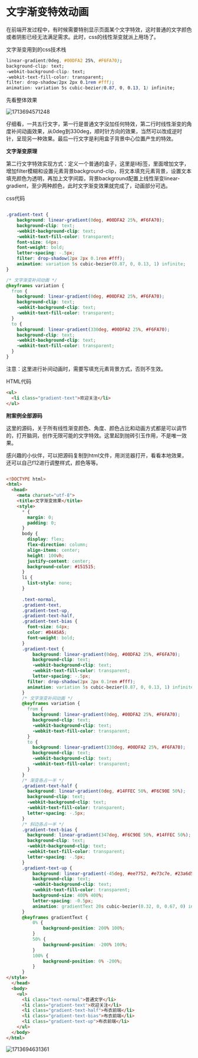 # 文字渐变特效动画

在前端开发过程中，有时候需要特别显示页面某个文字特效，这时普通的文字颜色或者阴影已经无法满足需求。此时，css的线性渐变就派上用场了。

文字渐变用到的css技术栈

```css
linear-gradient(0deg, #00DFA2 25%, #F6FA70);
background-clip: text;
-webkit-background-clip: text;
-webkit-text-fill-color: transparent;
filter: drop-shadow(2px 2px 0.1rem #fff);
animation: variation 5s cubic-bezier(0.87, 0, 0.13, 1) infinite;
```

先看整体效果

![1713694571248](C:\Users\Administrator\AppData\Roaming\Typora\typora-user-images\1713694571248.png)

仔细看，一共五行文字，第一行是普通文字没加任何特效，第二行时线性渐变的角度补间动画效果，从0deg到330deg，顺时针方向的效果，当然可以改成逆时针，呈现另一种效果。最后一行文字是利用盒子背景中心位置产生的特效。

**文字渐变原理**

第二行文字特效实现方式：定义一个普通的盒子，这里是li标签，里面增加文字，增加filter模糊和设置元素背景background-clip，将文本填充元素背景，设置文本填充颜色为透明，再加上文字间距，背景background配置上线性渐变linear-gradient，至少两种颜色，此时文字渐变效果就完成了，动画部分可选。

css代码

```css

.gradient-text {
    background: linear-gradient(0deg, #00DFA2 25%, #F6FA70);
    background-clip: text;
    -webkit-background-clip: text;
    -webkit-text-fill-color: transparent;
    font-size: 64px;
    font-weight: bold;
    letter-spacing: -.5px;
    filter: drop-shadow(2px 2px 0.1rem #fff);
    animation: variation 5s cubic-bezier(0.87, 0, 0.13, 1) infinite;
}

/* 文字渐变补间动画 */
@keyframes variation {
  from {
    background: linear-gradient(0deg, #00DFA2 25%, #F6FA70);
    background-clip: text;
    -webkit-background-clip: text;
    -webkit-text-fill-color: transparent;
  }
  to {
    background: linear-gradient(330deg, #00DFA2 25%, #F6FA70);
    background-clip: text;
    -webkit-background-clip: text;
    -webkit-text-fill-color: transparent;
  }
}
```

注意：这里进行补间动画时，需要写填充元素背景方式，否则不生效。

HTML代码

```html
<ul>
  <li class="gradient-text">欢迎关注</li>
</ul>
```

**附案例全部源码**

这里的源码，关于所有线性渐变颜色、角度、颜色占比和动画方式都是可以调节的，打开脑洞，创作无限可能的文字特效。这里起到抛砖引玉作用，不是唯一效果。

感兴趣的小伙伴，可以把源码复制到html文件，用浏览器打开，看看本地效果，还可以自己f12进行调整样式，颜色等等。

```html

<!DOCTYPE html>
<html>
  <head>
    <meta charset="utf-8">
    <title>文字渐变效果</title>
    <style>
      * {
        margin: 0;
        padding: 0;
      }
      body {
        display: flex;
        flex-direction: column;
        align-items: center;
        height: 100vh;
        justify-content: center;
        background-color: #151515;
      }
      li {
        list-style: none;
      }
      
      .text-normal, 
      .gradient-text,
      .gradient-text-up,
      .gradient-text-half,
      .gradient-text-bias {
        font-size: 64px;
        color: #B4A5A5;
        font-weight: bold;
      }
      .gradient-text {
          background: linear-gradient(0deg, #00DFA2 25%, #F6FA70);
          background-clip: text;
          -webkit-background-clip: text;
          -webkit-text-fill-color: transparent;
          letter-spacing: -.5px;
        filter: drop-shadow(2px 2px 0.1rem #fff);
        animation: variation 5s cubic-bezier(0.87, 0, 0.13, 1) infinite;
      }
      /* 文字渐变补间动画 */
      @keyframes variation {
        from {
          background: linear-gradient(0deg, #00DFA2 25%, #F6FA70);
          background-clip: text;
          -webkit-background-clip: text;
          -webkit-text-fill-color: transparent;
        }
        to {
          background: linear-gradient(330deg, #00DFA2 25%, #F6FA70);
          background-clip: text;
          -webkit-background-clip: text;
          -webkit-text-fill-color: transparent;
        }
      }
      /* 渐变各占一半 */
      .gradient-text-half {
        background: linear-gradient(0deg, #14FFEC 50%, #F6C90E 50%);
        background-clip: text;
        -webkit-background-clip: text;
        -webkit-text-fill-color: transparent;
        letter-spacing: -.5px;
      }
      /* 斜边各占一半 */
      .gradient-text-bias {
        background: linear-gradient(347deg, #F6C90E 50%, #14FFEC 50%);
        background-clip: text;
        -webkit-background-clip: text;
        -webkit-text-fill-color: transparent;
        letter-spacing: -.5px;
      }
      .gradient-text-up {
          background: linear-gradient(-45deg, #ee7752, #e73c7e, #23a6d5, #23d5ab);
          background-clip: text;
          -webkit-background-clip: text;
          -webkit-text-fill-color: transparent;
          background-size: 400% 400%;
          letter-spacing: -0.5px;
          animation: gradientText 20s cubic-bezier(0.32, 0, 0.67, 0) infinite;
      }
      @keyframes gradientText {
          0% {
              background-position: 200% 100%;
          }
          50% {
              background-position: -200% 100%;
          }
          100% {
              background-position: 0% -200%;
          }
      }
</style>
  </head>
  <body>
    <ul>
      <li class="text-normal">普通文字</li>
      <li class="gradient-text">欢迎关注</li>
      <li class="gradient-text-half">布衣前端</li>
      <li class="gradient-text-bias">布衣前端</li>
      <li class="gradient-text-up">布衣前端</li>
    </ul>
  </body>
</html>
```

![1713694631361](C:\Users\Administrator\AppData\Roaming\Typora\typora-user-images\1713694631361.png)

